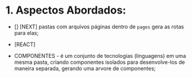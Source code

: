 # 1. Aspectos Abordados:

- [] [NEXT] pastas com arquivos páginas dentro de `pages` gera as rotas para elas;

- [REACT]

- COMPONENTES - é um conjunto de tecnologias (linguagens) em uma mesma pasta, criando componentes isolados para desenvolve-los de maneira separada, gerando uma arvore de componentes;
